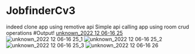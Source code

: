 # JobfinderCv3
indeed clone app using remotive api
Simple api calling app using room crud operations 
#Output!
[unknown_2022 12 06-16 25](https://user-images.githubusercontent.com/118521773/205895645-db9eb580-4ab1-4aaf-987b-7e389f36b89e.png)
![unknown_2022 12 06-16 25_1](https://user-images.githubusercontent.com/118521773/205895696-6b5bd617-5c4d-4f1f-9ca1-fd3e12e1c0bd.png)
![unknown_2022 12 06-16 25_2](https://user-images.githubusercontent.com/118521773/205895718-55b4fed2-7df5-4a46-ab32-daf411ad04bb.png)
![unknown_2022 12 06-16 25_3](https://user-images.githubusercontent.com/118521773/205895736-9b1f0b70-2638-4b52-bd49-ec02aee07334.png)
![unknown_2022 12 06-16 26](https://user-images.githubusercontent.com/118521773/205895758-3c86d172-90a9-4a42-a08f-7087bcaabf29.png)
